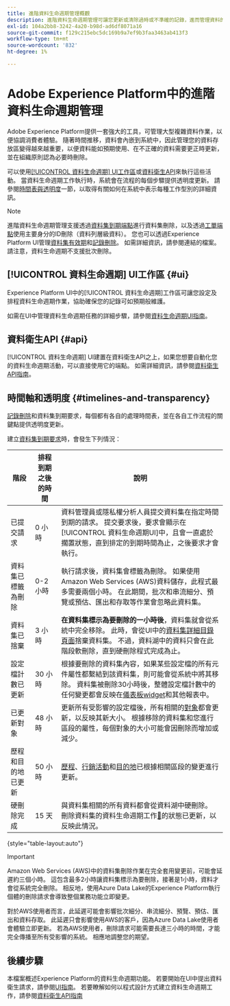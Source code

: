 ```yaml
---
title: 進階資料生命週期管理概觀
description: 進階資料生命週期管理可讓您更新或清除過時或不準確的記錄，進而管理資料的生命週期。
exl-id: 104a2bb8-3242-4a20-b98d-ad6df8071a16
source-git-commit: f129c215ebc5dc169b9a7ef9b3faa3463ab413f3
workflow-type: tm+mt
source-wordcount: '832'
ht-degree: 1%

---
```


# Adobe Experience Platform中的進階資料生命週期管理

Adobe Experience Platform提供一套強大的工具，可管理大型複雜資料作業，以便協調消費者體驗。 隨著時間推移，資料會內嵌到系統中，因此管理您的資料存放區變得越來越重要，以便資料能如預期使用、在不正確的資料需要更正時更新，並在組織原則認為必要時刪除。

<!-- Experience Platform's data lifecycle capabilities allow you to manage your stored data through the following:

* Scheduling automated dataset expirations
* Deleting individual records from one or all datasets

>[!IMPORTANT]
>
>Record deletes are meant to be used for data cleansing, removing anonymous data, or data minimization. They are **not** to be used for data subject rights requests (compliance) as pertaining to privacy regulations like the General Data Protection Regulation (GDPR). For all compliance use cases, use [Adobe Experience Platform Privacy Service](../privacy-service/home.md) instead. -->

可以使用[[!UICONTROL 資料生命週期] UI工作區](#ui)或[資料衛生API](#api)來執行這些活動。 當資料生命週期工作執行時，系統會在流程的每個步驟提供透明度更新。 請參閱[時間表與透明度](#timelines-and-transparency)一節，以取得有關如何在系統中表示每種工作型別的詳細資訊。

>[!NOTE]
>
>進階資料生命週期管理支援透過[資料集到期端點](./api/dataset-expiration.md)進行資料集刪除，以及透過[工單端點](./api/workorder.md)使用主要身分的ID刪除（資料列層級資料）。 您也可以透過Experience Platform UI管理[資料集有效期](./ui/dataset-expiration.md)和[記錄刪除](./ui/record-delete.md)。 如需詳細資訊，請參閱連結的檔案。 請注意，資料生命週期不支援批次刪除。

## [!UICONTROL 資料生命週期] UI工作區 {#ui}

Experience Platform UI中的[!UICONTROL 資料生命週期]工作區可讓您設定及排程資料生命週期作業，協助確保您的記錄可如預期般維護。

如需在UI中管理資料生命週期任務的詳細步驟，請參閱[資料生命週期UI指南](./ui/overview.md)。

## 資料衛生API {#api}

[!UICONTROL 資料生命週期] UI建置在資料衛生API之上，如果您想要自動化您的資料生命週期活動，可以直接使用它的端點。 如需詳細資訊，請參閱[資料衛生API指南](./api/overview.md)。

## 時間軸和透明度 {#timelines-and-transparency}

[記錄刪除](./ui/record-delete.md)和資料集到期要求，每個都有各自的處理時間表，並在各自工作流程的關鍵點提供透明度更新。

建立[資料集到期要求](./ui/dataset-expiration.md)時，會發生下列情況：

| 階段 | 排程到期之後的時間 | 說明 |
| --- | --- | --- |
| 已提交請求 | 0 小時 | 資料管理員或隱私權分析人員提交資料集在指定時間到期的請求。 提交要求後，要求會顯示在[!UICONTROL 資料生命週期UI]中，且會一直處於擱置狀態，直到排定的到期時間為止，之後要求才會執行。 |
| 資料集已標籤為刪除 | 0-2小時 | 執行請求後，資料集會標籤為刪除。 如果使用Amazon Web Services (AWS)資料儲存，此程式最多需要兩個小時。 在此期間，批次和串流細分、預覽或預估、匯出和存取等作業會忽略此資料集。 |
| 資料集已捨棄 | 3 小時 | **在資料集標示為要刪除的一小時後**，資料集就會從系統中完全移除。 此時，會從UI中的[資料集詳細目錄頁面](../catalog/datasets/user-guide.md)捨棄資料集。 不過，資料湖中的資料只會在此階段軟刪除，直到硬刪除程式完成為止。 |
| 設定檔計數已更新 | 30 小時 | 根據要刪除的資料集內容，如果某些設定檔的所有元件屬性都繫結到該資料集，則可能會從系統中將其移除。 資料集被刪除30小時後，整體設定檔計數中的任何變更都會反映在[儀表板widget](../dashboards/guides/profiles.md#profile-count-trend)和其他報表中。 |
| 已更新對象 | 48 小時 | 更新所有受影響的設定檔後，所有相關的[對象](../segmentation/home.md)都會更新，以反映其新大小。 根據移除的資料集和您進行區段的屬性，每個對象的大小可能會因刪除而增加或減少。 |
| 歷程和目的地已更新 | 50 小時 | [歷程](https://experienceleague.adobe.com/docs/journey-optimizer/using/orchestrate-journeys/about-journeys/journey.html?lang=zh-Hant)、[行銷活動](https://experienceleague.adobe.com/docs/journey-optimizer/using/campaigns/get-started-with-campaigns.html?lang=zh-Hant)和[目的地](../destinations/home.md)已根據相關區段的變更進行更新。 |
| 硬刪除完成 | 15 天 | 與資料集相關的所有資料都會從資料湖中硬刪除。 刪除資料集的資料生命週期工作[&#128279;](./ui/browse.md#view-details)的狀態已更新，以反映此情況。 |

{style="table-layout:auto"}

>[!IMPORTANT]
>
>Amazon Web Services (AWS)中的資料集刪除作業在完全套用變更前，可能會延遲約三個小時。 這包含最多2小時讓資料集標示為要刪除，接著是1小時，資料才會從系統完全刪除。 相反地，使用Azure Data Lake的Experience Platform執行個體的刪除請求會導致整個業務功能立即變更。
>
>對於AWS使用者而言，此延遲可能會影響批次細分、串流細分、預覽、預估、匯出和資料存取。 此延遲只會影響使用AWS的客戶，因為Azure Data Lake使用者會體驗立即更新。 若為AWS使用者，刪除請求可能需要長達三小時的時間，才能完全傳播至所有受影響的系統。 相應地調整您的期望。


<!-- ### Record deletes {#record-delete-transparency}

The following takes place when a [record delete request](./ui/record-delete.md) is created:

| Stage | Time after request submission | Description |
| --- | --- | --- |
| Request is submitted | 0 hours | A data steward or privacy analyist submits a record delete request. The request is visible in the [!UICONTROL Data Lifecycle UI] after it has been submitted. |
| Profile lookups updated | 3 hours | The change in profile counts caused by the deleted identity are reflected in [dashboard widgets](../dashboards/guides/profiles.md#profile-count-trend) and other reports. |
| Segments updated | 24 hours | Once profiles are removed, all related [segments](../segmentation/home.md) are updated to reflect their new size. |
| Journeys and destinations updated | 26 hours | [Journeys](https://experienceleague.adobe.com/docs/journey-optimizer/using/orchestrate-journeys/about-journeys/journey.html?lang=zh-Hant), [campaigns](https://experienceleague.adobe.com/docs/journey-optimizer/using/campaigns/get-started-with-campaigns.html?lang=zh-Hant), and [destinations](../destinations/home.md) are updated according to changes in related segments. |
| Records soft deleted in data lake | 7 days | The data is soft deleted from the data lake. |
| Data vacuuming completed | 14 days | The [status of the lifecycle job](./ui/browse.md#view-details) updates to indicate that the job has completed, meaning that data vacuuming has been completed on the data lake and the relevant records have been hard deleted. |

{style="table-layout:auto"} -->

## 後續步驟

本檔案概述Experience Platform的資料生命週期功能。 若要開始在UI中提出資料衛生請求，請參閱[UI指南](./ui/overview.md)。 若要瞭解如何以程式設計方式建立資料生命週期工作，請參閱[資料衛生API指南](./api/overview.md)
